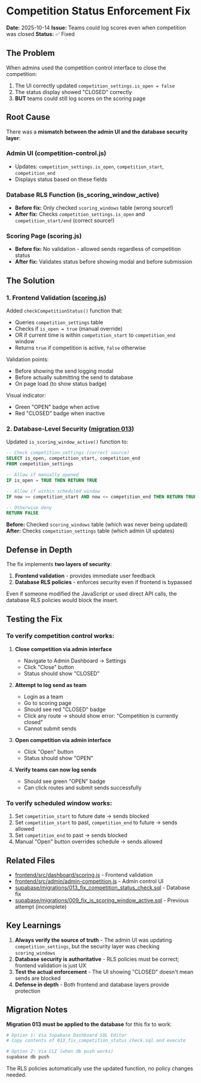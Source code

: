 # Competition Status Enforcement Fix

**Date:** 2025-10-14
**Issue:** Teams could log scores even when competition was closed
**Status:** ✅ Fixed

## The Problem

When admins used the competition control interface to close the competition:
1. The UI correctly updated `competition_settings.is_open = false`
2. The status display showed "CLOSED" correctly
3. **BUT** teams could still log scores on the scoring page

## Root Cause

There was a **mismatch between the admin UI and the database security layer**:

### Admin UI (competition-control.js)
- Updates: `competition_settings.is_open`, `competition_start`, `competition_end`
- Displays status based on these fields

### Database RLS Function (is_scoring_window_active)
- **Before fix:** Only checked `scoring_windows` table (wrong source!)
- **After fix:** Checks `competition_settings.is_open` and `competition_start/end` (correct source!)

### Scoring Page (scoring.js)
- **Before fix:** No validation - allowed sends regardless of competition status
- **After fix:** Validates status before showing modal and before submission

## The Solution

### 1. Frontend Validation ([scoring.js](frontend/src/dashboard/scoring.js))

Added `checkCompetitionStatus()` function that:
- Queries `competition_settings` table
- Checks if `is_open = true` (manual override)
- OR if current time is within `competition_start` to `competition_end` window
- Returns `true` if competition is active, `false` otherwise

Validation points:
- Before showing the send logging modal
- Before actually submitting the send to database
- On page load (to show status badge)

Visual indicator:
- Green "OPEN" badge when active
- Red "CLOSED" badge when inactive

### 2. Database-Level Security ([migration 013](supabase/migrations/013_fix_competition_status_check.sql))

Updated `is_scoring_window_active()` function to:
```sql
-- Check competition_settings (correct source)
SELECT is_open, competition_start, competition_end
FROM competition_settings

-- Allow if manually opened
IF is_open = TRUE THEN RETURN TRUE

-- Allow if within scheduled window
IF now >= competition_start AND now <= competition_end THEN RETURN TRUE

-- Otherwise deny
RETURN FALSE
```

**Before:** Checked `scoring_windows` table (which was never being updated)
**After:** Checks `competition_settings` table (which admin UI updates)

## Defense in Depth

The fix implements **two layers of security**:

1. **Frontend validation** - provides immediate user feedback
2. **Database RLS policies** - enforces security even if frontend is bypassed

Even if someone modified the JavaScript or used direct API calls, the database RLS policies would block the insert.

## Testing the Fix

### To verify competition control works:

1. **Close competition via admin interface**
   - Navigate to Admin Dashboard → Settings
   - Click "Close" button
   - Status should show "CLOSED"

2. **Attempt to log send as team**
   - Login as a team
   - Go to scoring page
   - Should see red "CLOSED" badge
   - Click any route → should show error: "Competition is currently closed"
   - Cannot submit sends

3. **Open competition via admin interface**
   - Click "Open" button
   - Status should show "OPEN"

4. **Verify teams can now log sends**
   - Should see green "OPEN" badge
   - Can click routes and submit sends successfully

### To verify scheduled window works:

1. Set `competition_start` to future date → sends blocked
2. Set `competition_start` to past, `competition_end` to future → sends allowed
3. Set `competition_end` to past → sends blocked
4. Manual "Open" button overrides schedule → sends allowed

## Related Files

- [frontend/src/dashboard/scoring.js](frontend/src/dashboard/scoring.js) - Frontend validation
- [frontend/src/admin/admin-competition.js](frontend/src/admin/admin-competition.js) - Admin control UI
- [supabase/migrations/013_fix_competition_status_check.sql](supabase/migrations/013_fix_competition_status_check.sql) - Database fix
- [supabase/migrations/009_fix_is_scoring_window_active.sql](supabase/migrations/009_fix_is_scoring_window_active.sql) - Previous attempt (incomplete)

## Key Learnings

1. **Always verify the source of truth** - The admin UI was updating `competition_settings`, but the security layer was checking `scoring_windows`
2. **Database security is authoritative** - RLS policies must be correct; frontend validation is just UX
3. **Test the actual enforcement** - The UI showing "CLOSED" doesn't mean sends are blocked
4. **Defense in depth** - Both frontend and database layers provide protection

## Migration Notes

**Migration 013 must be applied to the database** for this fix to work:

```bash
# Option 1: Via Supabase Dashboard SQL Editor
# Copy contents of 013_fix_competition_status_check.sql and execute

# Option 2: Via CLI (when db push works)
supabase db push
```

The RLS policies automatically use the updated function, no policy changes needed.
